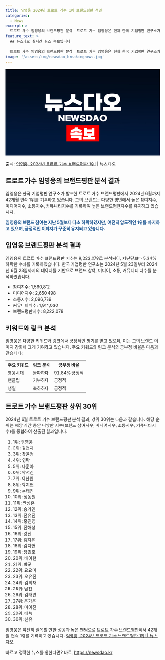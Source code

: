 ```yaml
---
title: 임영웅 2024년 트로트 가수 1위 브랜드평판 석권
categories:
  - News
excerpt: >
  트로트 가수 임영웅의 브랜드평판 분석  트로트 가수 임영웅은 현재 한국 기업평판 연구소가 발표한 트로트 가수…
feature_text: >
  ## 뉴스다오 실시간 뉴스 속보입니다.

  트로트 가수 임영웅의 브랜드평판 분석  트로트 가수 임영웅은 현재 한국 기업평판 연구소가 발표한 트로트 가수…
image: '/assets/img/newsdao_breakingnews.jpg'
---
```


![뉴스다오 속보](/assets/img/newsdao_breakingnews.jpg)

<p>출처: <a href="https://newsdao.kr/4396" rel="dofollow">임영웅, 2024년 트로트 가수 브랜드평판 1위!</a> | 뉴스다오</p>

<h2 data-ke-size="size26">트로트 가수 임영웅의 브랜드평판 분석 결과</h2>
임영웅은 한국 기업평판 연구소가 발표한 트로트 가수 브랜드평판에서 2024년 6월까지 42개월 연속 1위를 기록하고 있습니다. 그의 브랜드는 다양한 방면에서 높은 참여지수, 미디어지수, 소통지수, 커뮤니티지수를 기록하여 높은 브랜드평판지수를 유지하고 있습니다.

<p data-ke-size="size16"><b><span style="color: #1a5490;">임영웅의 브랜드 참여는 지난 5월보다 다소 하락하였지만, 여전히 압도적인 1위를 차지하고 있으며, 긍정적인 이미지가 꾸준히 유지되고 있습니다.</span></b></p>

<h2 data-ke-size="size26">임영웅 브랜드평판 분석 결과</h2>
임영웅의 트로트 가수 브랜드평판 지수는 8,222,078로 분석되어, 지난달보다 5.34% 하락한 수치를 기록하였습니다. 
한국 기업평판 연구소는 2024년 5월 23일부터 2024년 6월 23일까지의 데이터를 기반으로 브랜드 참여, 미디어, 소통, 커뮤니티 지수를 분석하였습니다.

<ul>
<li>참여지수: 1,560,812</li>
<li>미디어지수: 2,650,498</li>
<li>소통지수: 2,096,739</li>
<li>커뮤니티지수: 1,914,030</li>
<li>브랜드평판지수: 8,222,078</li>
</ul>

<h2 data-ke-size="size26">키워드와 링크 분석</h2>
임영웅은 다양한 키워드와 링크에서 긍정적인 평가를 받고 있으며, 이는 그의 브랜드 이미지 강화에 크게 기여하고 있습니다.
주요 키워드와 링크 분석의 긍부정 비율은 다음과 같습니다:

<table>
<tr>
<th>주요 키워드</th>
<th>링크 분석</th>
<th>긍부정 비율</th>
</tr>
<tr>
<td>영웅시대</td>
<td>돌파하다</td>
<td>91.84% 긍정적</td>
</tr>
<tr>
<td>팬클럽</td>
<td>기부하다</td>
<td>긍정적</td>
</tr>
<tr>
<td>생일</td>
<td>축하하다</td>
<td>긍정적</td>
</tr>
</table>

<h2 data-ke-size="size26">트로트 가수 브랜드평판 상위 30위</h2>
2024년 6월 트로트 가수 브랜드평판 분석 결과, 상위 30위는 다음과 같습니다. 해당 순위는 해당 기간 동안 다양한 지수(브랜드 참여지수, 미디어지수, 소통지수, 커뮤니티지수)를 종합하여 산출된 결과입니다.

<ol>
<li>1위: 임영웅</li>
<li>2위: 김연자</li>
<li>3위: 장윤정</li>
<li>4위: 영탁</li>
<li>5위: 나훈아</li>
<li>6위: 박서진</li>
<li>7위: 이찬원</li>
<li>8위: 박지현</li>
<li>9위: 손태진</li>
<li>10위: 정동원</li>
<li>11위: 안성훈</li>
<li>12위: 송가인</li>
<li>13위: 전유진</li>
<li>14위: 홍진영</li>
<li>15위: 진해성</li>
<li>16위: 강진</li>
<li>17위: 홍지윤</li>
<li>18위: 김다현</li>
<li>19위: 장민호</li>
<li>20위: 배아현</li>
<li>21위: 박군</li>
<li>22위: 요요미</li>
<li>23위: 오유진</li>
<li>24위: 김희재</li>
<li>25위: 남진</li>
<li>26위: 김태연</li>
<li>27위: 은가은</li>
<li>28위: 마이진</li>
<li>29위: 에녹</li>
<li>30위: 신유</li>
</ol>

임영웅은 여전히 괄목할 만한 성공과 높은 팬덤으로 트로트 가수 브랜드평판에서 42개월 연속 1위를 기록하고 있습니다. [임영웅, 2024년 트로트 가수 브랜드평판 1위! | 뉴스다오](https://newsdao.kr/4396) 

빠르고 정확한 뉴스를 원한다면? 바로, <a href="https://newsdao.kr" rel="dofollow">https://newsdao.kr</a>


    
